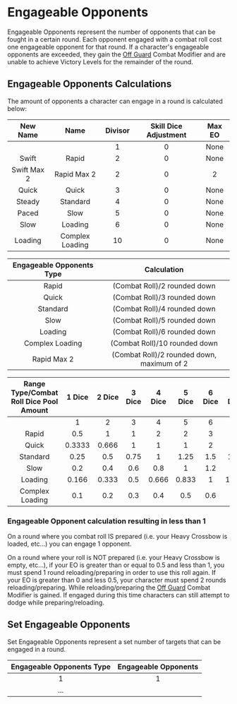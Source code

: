 # Engageable Opponents

Engageable Opponents represent the number of opponents that can be fought in a certain round. Each opponent engaged with a combat roll cost one engageable opponent for that round. If a character's engageable opponents are exceeded, they gain the [Off Guard](./CombatModifiers.md#off-guard-disadvantage) Combat Modifier and are unable to achieve Victory Levels for the remainder of the round.

## Engageable Opponents Calculations

The amount of opponents a character can engage in a round is calculated below:


|  New Name  |      Name      | Divisor | Skill Dice Adjustment | Max EO |
| :---------: | :-------------: | :-----: | :-------------------: | :----: |
|            |                |    1    |           0           |  None  |
|    Swift    |      Rapid      |    2    |           0           |  None  |
| Swift Max 2 |   Rapid Max 2   |    2    |           0           |   2   |
|    Quick    |      Quick      |    3    |           0           |  None  |
|   Steady   |    Standard    |    4    |           0           |  None  |
|    Paced    |      Slow      |    5    |           0           |  None  |
|    Slow    |     Loading     |    6    |           0           |  None  |
|   Loading   | Complex Loading |   10   |           0           |  None  |

| Engageable Opponents Type |                Calculation                |
| :-----------------------: | :----------------------------------------: |
|           Rapid           |        (Combat Roll)/2 rounded down        |
|           Quick           |        (Combat Roll)/3 rounded down        |
|         Standard         |        (Combat Roll)/4 rounded down        |
|           Slow           |        (Combat Roll)/5 rounded down        |
|          Loading          |        (Combat Roll)/6 rounded down        |
|      Complex Loading      |       (Combat Roll)/10 rounded down       |
|        Rapid Max 2        | (Combat Roll)/2 rounded down, maximum of 2 |


| Range Type/Combat Roll Dice Pool Amount | 1 Dice | 2 Dice | 3 Dice | 4 Dice | 5 Dice | 6 Dice | 7 Dice | 8 Dice | 9 Dice | 10 Dice | 11 Dice | 12 Dice |
| :-------------------------------------: | :----: | :-----: | :----: | :----: | :----: | :----: | :----: | :----: | :----: | :-----: | :-----: | :-----: |
|                                        |   1   |    2    |   3   |   4   |   5   |   6   |   7   |   8   |   9   |   10   |   11   |   12   |
|                  Rapid                  |  0.5  |    1    |   1   |   2   |   2   |   3   |   3   |   4   |   4   |    5    |    5    |    6    |
|                  Quick                  | 0.3333 |  0.666  |   1   |   1   |   1   |   2   |   2   |   2   |   3   |    3    |    3    |    4    |
|                Standard                |  0.25  |   0.5   |  0.75  |   1   |  1.25  |  1.5  |  1.75  |   2   |  2.25  |   2.5   |    3    |  3.25  |
|                  Slow                  |  0.2  |   0.4   |  0.6  |  0.8  |   1   |  1.2  |  1.4  |  1.6  |  1.8  |    2    |   2.2   |   2.4   |
|                 Loading                 | 0.166 |  0.333  |  0.5  | 0.666 | 0.833 |   1   | 1.166 | 1.333 |  1.5  |  1.666  |  1.833  |    2    |
|             Complex Loading             |  0.1  |   0.2   |  0.3  |  0.4  |  0.5  |  0.6  |  0.7  |  0.8  |  0.9  |    1    |   1.1   |   1.2   |



### Engageable Opponent calculation resulting in less than 1

On a round where you combat roll IS prepared (i.e. your Heavy Crossbow is loaded, etc...) you can engage 1 opponent.

On a round where your roll is NOT prepared (i.e. your Heavy Crossbow is empty, etc...), if your EO is greater than or equal to 0.5 and less than 1, you must spend 1 round reloading/preparing in order to use this roll again. If your EO is greater than 0 and less 0.5, your character must spend 2 rounds reloading/preparing. While reloading/preparing the [Off Guard](./CombatModifiers.md#off-guard-disadvantage) Combat Modifier is gained. If engaged during this time characters can still attempt to dodge while preparing/reloading.

## Set Engageable Opponents

Set Engageable Opponents represent a set number of targets that can be engaged in a round.

| Engageable Opponents Type | Engageable Opponents |
| :-----------------------: | :------------------: |
|             1             |          1          |
|            ...            |                      |
